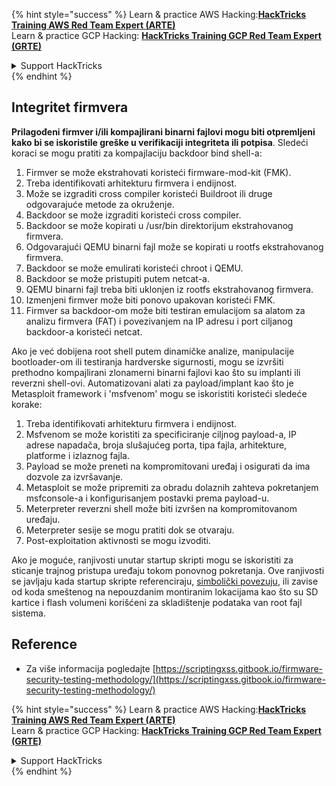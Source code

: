 {% hint style="success" %}
Learn & practice AWS Hacking:<img src="/.gitbook/assets/arte.png" alt="" data-size="line">[**HackTricks Training AWS Red Team Expert (ARTE)**](https://training.hacktricks.xyz/courses/arte)<img src="/.gitbook/assets/arte.png" alt="" data-size="line">\
Learn & practice GCP Hacking: <img src="/.gitbook/assets/grte.png" alt="" data-size="line">[**HackTricks Training GCP Red Team Expert (GRTE)**<img src="/.gitbook/assets/grte.png" alt="" data-size="line">](https://training.hacktricks.xyz/courses/grte)

<details>

<summary>Support HackTricks</summary>

* Check the [**subscription plans**](https://github.com/sponsors/carlospolop)!
* **Join the** 💬 [**Discord group**](https://discord.gg/hRep4RUj7f) or the [**telegram group**](https://t.me/peass) or **follow** us on **Twitter** 🐦 [**@hacktricks\_live**](https://twitter.com/hacktricks\_live)**.**
* **Share hacking tricks by submitting PRs to the** [**HackTricks**](https://github.com/carlospolop/hacktricks) and [**HackTricks Cloud**](https://github.com/carlospolop/hacktricks-cloud) github repos.

</details>
{% endhint %}

## Integritet firmvera

**Prilagođeni firmver i/ili kompajlirani binarni fajlovi mogu biti otpremljeni kako bi se iskoristile greške u verifikaciji integriteta ili potpisa**. Sledeći koraci se mogu pratiti za kompajlaciju backdoor bind shell-a:

1. Firmver se može ekstrahovati koristeći firmware-mod-kit (FMK).
2. Treba identifikovati arhitekturu firmvera i endijnost.
3. Može se izgraditi cross compiler koristeći Buildroot ili druge odgovarajuće metode za okruženje.
4. Backdoor se može izgraditi koristeći cross compiler.
5. Backdoor se može kopirati u /usr/bin direktorijum ekstrahovanog firmvera.
6. Odgovarajući QEMU binarni fajl može se kopirati u rootfs ekstrahovanog firmvera.
7. Backdoor se može emulirati koristeći chroot i QEMU.
8. Backdoor se može pristupiti putem netcat-a.
9. QEMU binarni fajl treba biti uklonjen iz rootfs ekstrahovanog firmvera.
10. Izmenjeni firmver može biti ponovo upakovan koristeći FMK.
11. Firmver sa backdoor-om može biti testiran emulacijom sa alatom za analizu firmvera (FAT) i povezivanjem na IP adresu i port ciljanog backdoor-a koristeći netcat.

Ako je već dobijena root shell putem dinamičke analize, manipulacije bootloader-om ili testiranja hardverske sigurnosti, mogu se izvršiti prethodno kompajlirani zlonamerni binarni fajlovi kao što su implanti ili reverzni shell-ovi. Automatizovani alati za payload/implant kao što je Metasploit framework i 'msfvenom' mogu se iskoristiti koristeći sledeće korake:

1. Treba identifikovati arhitekturu firmvera i endijnost.
2. Msfvenom se može koristiti za specificiranje ciljnog payload-a, IP adrese napadača, broja slušajućeg porta, tipa fajla, arhitekture, platforme i izlaznog fajla.
3. Payload se može preneti na kompromitovani uređaj i osigurati da ima dozvole za izvršavanje.
4. Metasploit se može pripremiti za obradu dolaznih zahteva pokretanjem msfconsole-a i konfigurisanjem postavki prema payload-u.
5. Meterpreter reverzni shell može biti izvršen na kompromitovanom uređaju.
6. Meterpreter sesije se mogu pratiti dok se otvaraju.
7. Post-exploitation aktivnosti se mogu izvoditi.

Ako je moguće, ranjivosti unutar startup skripti mogu se iskoristiti za sticanje trajnog pristupa uređaju tokom ponovnog pokretanja. Ove ranjivosti se javljaju kada startup skripte referenciraju, [simbolički povezuju](https://www.chromium.org/chromium-os/chromiumos-design-docs/hardening-against-malicious-stateful-data), ili zavise od koda smeštenog na nepouzdanim montiranim lokacijama kao što su SD kartice i flash volumeni korišćeni za skladištenje podataka van root fajl sistema.

## Reference
* Za više informacija pogledajte [https://scriptingxss.gitbook.io/firmware-security-testing-methodology/](https://scriptingxss.gitbook.io/firmware-security-testing-methodology/)

{% hint style="success" %}
Learn & practice AWS Hacking:<img src="/.gitbook/assets/arte.png" alt="" data-size="line">[**HackTricks Training AWS Red Team Expert (ARTE)**](https://training.hacktricks.xyz/courses/arte)<img src="/.gitbook/assets/arte.png" alt="" data-size="line">\
Learn & practice GCP Hacking: <img src="/.gitbook/assets/grte.png" alt="" data-size="line">[**HackTricks Training GCP Red Team Expert (GRTE)**<img src="/.gitbook/assets/grte.png" alt="" data-size="line">](https://training.hacktricks.xyz/courses/grte)

<details>

<summary>Support HackTricks</summary>

* Check the [**subscription plans**](https://github.com/sponsors/carlospolop)!
* **Join the** 💬 [**Discord group**](https://discord.gg/hRep4RUj7f) or the [**telegram group**](https://t.me/peass) or **follow** us on **Twitter** 🐦 [**@hacktricks\_live**](https://twitter.com/hacktricks\_live)**.**
* **Share hacking tricks by submitting PRs to the** [**HackTricks**](https://github.com/carlospolop/hacktricks) and [**HackTricks Cloud**](https://github.com/carlospolop/hacktricks-cloud) github repos.

</details>
{% endhint %}
